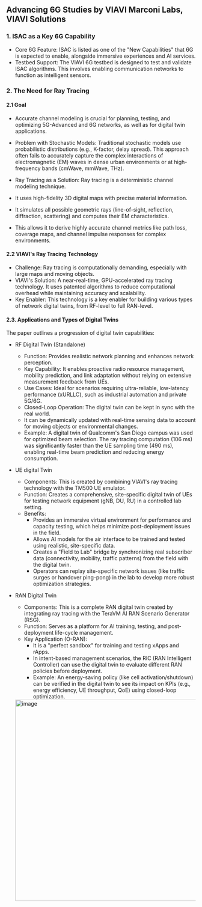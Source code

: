  ## Advancing 6G Studies by VIAVI Marconi Labs, VIAVI Solutions
### 1. ISAC as a Key 6G Capability
   - Core 6G Feature: ISAC is listed as one of the "New Capabilities" that 6G is expected to enable, alongside immersive experiences and AI services.
   - Testbed Support: The VIAVI 6G testbed is designed to test and validate ISAC algorithms. This involves enabling communication networks to function as intelligent sensors.
     
### 2. The Need for Ray Tracing
#### 2.1 Goal 
- Accurate channel modeling is crucial for planning, testing, and optimizing 5G-Advanced and 6G networks, as well as for digital twin applications.

- Problem with Stochastic Models: Traditional stochastic models use probabilistic distributions (e.g., K-factor, delay spread). This approach often fails to accurately capture the complex interactions of electromagnetic (EM) waves in dense urban environments or at high-frequency bands (cmWave, mmWave, THz).
- Ray Tracing as a Solution: Ray tracing is a deterministic channel modeling technique.
- It uses high-fidelity 3D digital maps with precise material information.
- It simulates all possible geometric rays (line-of-sight, reflection, diffraction, scattering) and computes their EM characteristics.
- This allows it to derive highly accurate channel metrics like path loss, coverage maps, and channel impulse responses for complex environments.

#### 2.2 VIAVI's Ray Tracing Technology
- Challenge: Ray tracing is computationally demanding, especially with large maps and moving objects.
- VIAVI's Solution: A near-real-time, GPU-accelerated ray tracing technology. It uses patented algorithms to reduce computational overhead while maintaining accuracy and scalability.
- Key Enabler: This technology is a key enabler for building various types of network digital twins, from RF-level to full RAN-level.

#### 2.3. Applications and Types of Digital Twins
The paper outlines a progression of digital twin capabilities:
- RF Digital Twin (Standalone)
  - Function: Provides realistic network planning and enhances network perception. 
  - Key Capability: It enables proactive radio resource management, mobility prediction, and link adaptation without relying on extensive measurement feedback from UEs.
  - Use Cases: Ideal for scenarios requiring ultra-reliable, low-latency performance (xURLLC), such as industrial automation and private 5G/6G.
  - Closed-Loop Operation: The digital twin can be kept in sync with the real world.
  - It can be dynamically updated with real-time sensing data to account for moving objects or environmental changes.
  - Example: A digital twin of Qualcomm's San Diego campus was used for optimized beam selection. The ray tracing computation (106 ms) was significantly faster than the UE sampling time (490 ms), enabling real-time beam prediction and reducing energy consumption.
 
- UE digital Twin
  - Components: This is created by combining VIAVI's ray tracing technology with the TM500 UE emulator.
  - Function: Creates a comprehensive, site-specific digital twin of UEs for testing network equipment (gNB, DU, RU) in a controlled lab setting.
  - Benefits:
    - Provides an immersive virtual environment for performance and capacity testing, which helps minimize post-deployment issues in the field.
    - Allows AI models for the air interface to be trained and tested using realistic, site-specific data.
    - Creates a "Field to Lab" bridge by synchronizing real subscriber data (connectivity, mobility, traffic patterns) from the field with the digital twin.
    - Operators can replay site-specific network issues (like traffic surges or handover ping-pong) in the lab to develop more robust optimization strategies.
- RAN Digital Twin
  - Components: This is a complete RAN digital twin created by integrating ray tracing with the TeraVM AI RAN Scenario Generator (RSG).
  - Function: Serves as a platform for AI training, testing, and post-deployment life-cycle management.
  - Key Application (O-RAN):
    - It is a "perfect sandbox" for training and testing xApps and rApps.
    - In intent-based management scenarios, the RIC (RAN Intelligent Controller) can use the digital twin to evaluate different RAN policies before deployment.
    - Example: An energy-saving policy (like cell activation/shutdown) can be verified in the digital twin to see its impact on KPIs (e.g., energy efficiency, UE throughput, QoE) using closed-loop optimization.
   
  <img width="1304" height="536" alt="image" src="https://github.com/user-attachments/assets/b5e9958f-703f-4377-b112-4db88f8c3a45" />
